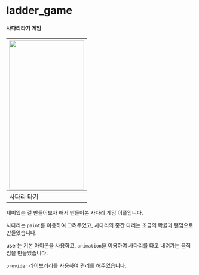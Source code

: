 # ladder_game



#### 사다리타기 게임

|<img src="https://github.com/woowoosik/ladder_game/assets/49232649/9e9a6087-60ab-40a5-9d83-442c5930107c" width="200" height="400"/>|
|---|
|사다리 타기|

재미있는 걸 만들어보자 해서 만들어본 사다리 게임 어플입니다.

사다리는 `paint`를 이용하여 그려주었고, 사다리의 중간 다리는 조금의 확률과 랜덤으로 만들었습니다.

user는 기본 아이콘을 사용하고, `animation`을 이용하여 사다리를 타고 내려가는 움직임을 만들었습니다.

`provider` 라이브러리를 사용하여 관리를 해주었습니다.
